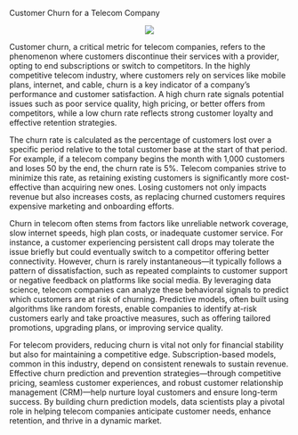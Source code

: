 Customer Churn for a Telecom Company

<p align="center">
<img src='https://cdn.prod.website-files.com/63299e8be533faffbc123045/636552d0b570aa56ec6e2683_customer-churn-hero-p-1600.png'></img>
</p>


Customer churn, a critical metric for telecom companies, refers to the phenomenon where customers discontinue their services with a provider, opting to end subscriptions or switch to competitors. In the highly competitive telecom industry, where customers rely on services like mobile plans, internet, and cable, churn is a key indicator of a company’s performance and customer satisfaction. A high churn rate signals potential issues such as poor service quality, high pricing, or better offers from competitors, while a low churn rate reflects strong customer loyalty and effective retention strategies.

The churn rate is calculated as the percentage of customers lost over a specific period relative to the total customer base at the start of that period. For example, if a telecom company begins the month with 1,000 customers and loses 50 by the end, the churn rate is 5%. Telecom companies strive to minimize this rate, as retaining existing customers is significantly more cost-effective than acquiring new ones. Losing customers not only impacts revenue but also increases costs, as replacing churned customers requires expensive marketing and onboarding efforts.

Churn in telecom often stems from factors like unreliable network coverage, slow internet speeds, high plan costs, or inadequate customer service. For instance, a customer experiencing persistent call drops may tolerate the issue briefly but could eventually switch to a competitor offering better connectivity. However, churn is rarely instantaneous—it typically follows a pattern of dissatisfaction, such as repeated complaints to customer support or negative feedback on platforms like social media. By leveraging data science, telecom companies can analyze these behavioral signals to predict which customers are at risk of churning. Predictive models, often built using algorithms like random forests, enable companies to identify at-risk customers early and take proactive measures, such as offering tailored promotions, upgrading plans, or improving service quality.

For telecom providers, reducing churn is vital not only for financial stability but also for maintaining a competitive edge. Subscription-based models, common in this industry, depend on consistent renewals to sustain revenue. Effective churn prediction and prevention strategies—through competitive pricing, seamless customer experiences, and robust customer relationship management (CRM)—help nurture loyal customers and ensure long-term success. By building churn prediction models, data scientists play a pivotal role in helping telecom companies anticipate customer needs, enhance retention, and thrive in a dynamic market.


